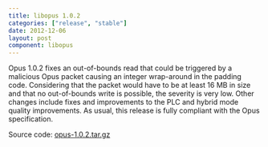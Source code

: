 ```yaml
---
title: libopus 1.0.2
categories: ["release", "stable"]
date: 2012-12-06
layout: post
component: libopus
---
```


Opus 1.0.2 fixes an out-of-bounds read that could be triggered by a malicious Opus packet causing an
integer wrap-around in the padding code. Considering that the packet would have to be at least 16 MB
in size and that no out-of-bounds write is possible, the severity is very low. Other changes include
fixes and improvements to the PLC and hybrid mode quality improvements. As usual, this release is
fully compliant with the Opus specification.

Source code: [opus-1.0.2.tar.gz](http://downloads.xiph.org/releases/opus/opus-1.0.2.tar.gz)

